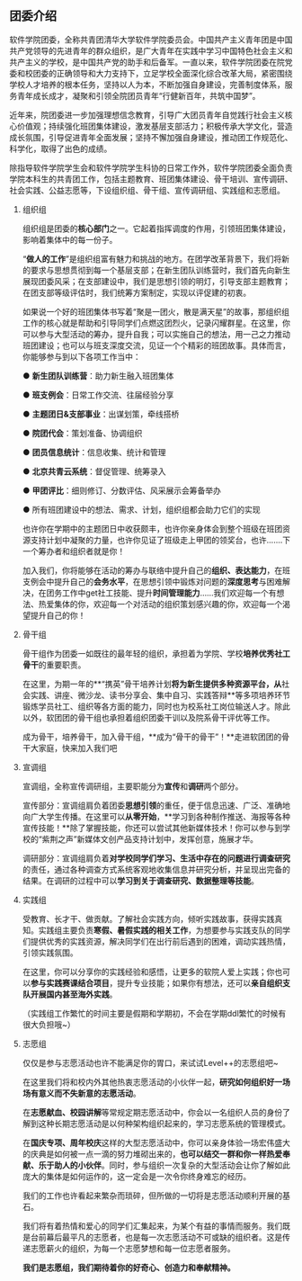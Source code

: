 ## 团委介绍

软件学院团委，全称共青团清华大学软件学院委员会。中国共产主义青年团是中国共产党领导的先进青年的群众组织，是广大青年在实践中学习中国特色社会主义和共产主义的学校，是中国共产党的助手和后备军。一直以来，软件学院团委在院党委和校团委的正确领导和大力支持下，立足学校全面深化综合改革大局，紧密围绕学校人才培养的根本任务，坚持以人为本，不断加强自身建设，完善制度体系，服务青年成长成才，凝聚和引领全院团员青年“行健新百年，共筑中国梦”。

近年来，院团委进一步加强理想信念教育，引导广大团员青年自觉践行社会主义核心价值观；持续强化班团集体建设，激发基层支部活力；积极传承大学文化，营造成长氛围，引导促进青年全面发展；坚持不懈加强自身建设，推动团工作规范化、科学化，取得了出色的成绩。

除指导软件学院学生会和软件学院学生科协的日常工作外，软件学院团委全面负责学院本科生的共青团工作，包括主题教育、班团集体建设、骨干培训、宣传调研、社会实践、公益志愿等，下设组织组、骨干组、宣传调研组、实践组和志愿组。

1. 组织组

   组织组是团委的**核心部门**之一。它起着指挥调度的作用，引领班团集体建设，影响着集体中的每一份子。

   “**做人的工作**”是组织组富有魅力和挑战的地方。在团学改革背景下，我们将新的要求与思想贯彻到每一个基层支部；在新生团队训练营时，我们首先向新生展现团委风采；在支部建设中，我们是思想引领的明灯，引导支部主题教育；在团支部等级评估时，我们统筹方案制定，实现以评促建的初衷。

   如果说一个好的班团集体书写着“聚是一团火，散是满天星”的故事，那组织组工作的核心就是帮助和引导同学们点燃这团烈火，记录闪耀群星。在这里，你可以参与大型活动的筹办，提升自我；可以实施自己的想法，用一己之力推动班团建设；也可以与班支深度交流，见证一个个精彩的班团故事。具体而言，你能够参与到以下各项工作当中：

   ● **新生团队训练营**：助力新生融入班团集体

   ● **班支例会**：日常工作交流、往届经验分享

   ● **主题团日&支部事业**：出谋划策，牵线搭桥

   ● **院团代会**：策划准备、协调组织

   ● **团员信息统计**：信息收集、统计和管理

   ● **北京共青云系统**：督促管理、统筹录入

   ● **甲团评比**：细则修订、分数评估、风采展示会筹备举办

   ● 所有班团建设中的想法、需求、计划，组织组都会助力它们的实现

   也许你在学期中的主题团日中收获颇丰，也许你亲身体会到整个班级在班团资源支持计划中凝聚的力量，也许你见证了班级走上甲团的领奖台，也许.......下一个筹办者和组织者就是你！

   加入我们，你将能够在活动的筹办与联络中提升自己的**组织、表达能力**，在班支例会中提升自己的**会务水平**，在思想引领中锻炼对问题的**深度思考**与困难解决，在团务工作中get社工技能、提升**时间管理能力**……我们欢迎每一个有想法、热爱集体的你，欢迎每一个对活动的组织策划感兴趣的你，欢迎每一个渴望提升自己的你！

2. 骨干组

   骨干组作为团委一如既往的最年轻的组织，承担着为学院、学校**培养优秀社工骨干**的重要职责。

   在这里，为期一年的**“携英”骨干培养计划**将为新生提供多种资源平台，从**社会实践、讲座、微沙龙、读书分享会、集中自习、实践答辩**等多项培养环节锻炼学员社工、组织等各方面的能力，同时也为校系社工岗位输送人才。除此以外，软团团的骨干组也承担着组织团委干训以及院系骨干评优等工作。

   成为骨干，培养骨干，加入骨干组，**成为“骨干的骨干”！**走进软团团的骨干大家庭，快来加入我们吧

3. 宣调组

   宣调组，全称宣传调研组，主要职能分为**宣传**和**调研**两个部分。

   宣传部分：宣调组肩负着团委**思想引领**的重任，便于信息迅速、广泛、准确地向广大学生传播。在这里可以**从零开始**，**学习到各种制作推送、海报等各种宣传技能！**除了掌握技能，你还可以尝试其他新媒体技术！你可以参与到学校的“紫荆之声”新媒体文创产品支持计划中，发挥创意，施展才华。

   调研部分：宣调组肩负着**对学校同学们学习、生活中存在的问题进行调查研究**的责任，通过各种调查方式系统客观地收集信息并研究分析，并呈现出完备的结果。在调研的过程中可以**学习到关于调查研究、数据整理等技能**。

4. 实践组

   受教育、长才干、做贡献。了解社会实践方向，倾听实践故事，获得实践真知。实践组主要负责**寒假、暑假实践的相关工作**，为想要参与实践支队的同学们提供优秀的实践资源，解决同学们在出行前后遇到的困难，调动实践热情，引领实践氛围。

   在这里，你可以分享你的实践经验和感悟，让更多的软院人爱上实践；你也可以**参与实践赛课结合项目**，提升专业技能；如果你有想法，还可以**亲自组织支队开展国内甚至海外实践**。

   （实践组工作繁忙的时间主要是假期和学期初，不会在学期ddl繁忙的时候有很大负担哦~）

5. 志愿组

   仅仅是参与志愿活动也许不能满足你的胃口，来试试Level++的志愿组吧~

   在这里我们将和校内外其他热衷志愿活动的小伙伴一起，**研究如何组织好一场场有意义而不失新意的志愿活动**。

   在**志愿献血、校园讲解**等常规定期志愿活动中，你会以一名组织人员的身份了解到这种长期志愿活动是以何种架构组织起来的，学习志愿系统的管理模式。

   在**国庆专项、周年校庆**这样的大型志愿活动中，你可以亲身体验一场宏伟盛大的庆典是如何被一点一滴的努力堆砌出来的，**也可以结交一群和你一样热爱奉献、乐于助人的小伙伴**。同时，参与组织一次复杂的大型活动会让你了解如此庞大的集体是如何运作的，这一定会是一次令你终身难忘的经历。

   我们的工作也许看起来繁杂而琐碎，但所做的一切将是志愿活动顺利开展的基石。

   我们将有着热情和爱心的同学们汇集起来，为某个有益的事情而服务。我们既是台前幕后最平凡的志愿者，也是每一次志愿活动不可或缺的组织者。这是传递志愿薪火的组织，为每一个志愿梦想和每一位志愿者服务。

   **我们是志愿组，我们期待着你的好奇心、创造力和奉献精神。**